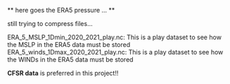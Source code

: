 ** here goes the ERA5 pressure ... **

still trying to compress files...

ERA_5_MSLP_1Dmin_2020_2021_play.nc: This is a play dataset to see how the MSLP in the ERA5 data must be stored
ERA_5_winds_1Dmax_2020_2021_play.nc: This is a play dataset to see how the WINDs in the ERA5 data must be stored

**CFSR data** is preferred in this project!!